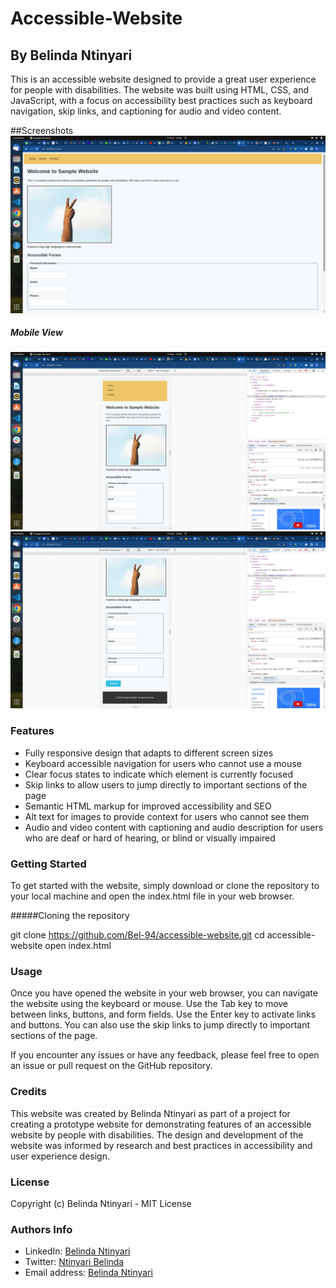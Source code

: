 <h1>Accessible-Website</h1>

<h2>By Belinda Ntinyari</h2>

<p>This is an accessible website designed to provide a great user experience for people with disabilities. The website was built using HTML, CSS, and JavaScript, with a focus on accessibility best practices such as keyboard navigation, skip links, and captioning for audio and video content. </p>

##Screenshots
<img src="img/Screenshot from 2023-03-17 14-06-29.png" alt="" />

<h5>Mobile View</h5>
<img src="img/Screenshot from 2023-03-17 14-08-42.png" alt="" />

<img src="img/Screenshot from 2023-03-17 14-08-52.png" alt="" />

<h3>Features</h3>
<ul>
    <li>Fully responsive design that adapts to different screen sizes</li>
    <li>Keyboard accessible navigation for users who cannot use a mouse</li>
    <li>Clear focus states to indicate which element is currently focused</li>
    <li>Skip links to allow users to jump directly to important sections of the page</li>
    <li>Semantic HTML markup for improved accessibility and SEO</li>
    <li>Alt text for images to provide context for users who cannot see them</li>
    <li>Audio and video content with captioning and audio description for users who are deaf or hard of hearing, or blind or visually impaired</li>
</ul>

<h3>Getting Started</h3>
<p>To get started with the website, simply download or clone the repository to your local machine and open the index.html file in your web browser.</p>

#####Cloning the repository

git clone https://github.com/Bel-94/accessible-website.git
cd accessible-website
open index.html

<h3>Usage</h3>
<p>Once you have opened the website in your web browser, you can navigate the website using the keyboard or mouse. Use the Tab key to move between links, buttons, and form fields. Use the Enter key to activate links and buttons. You can also use the skip links to jump directly to important sections of the page.

If you encounter any issues or have any feedback, please feel free to open an issue or pull request on the GitHub repository.</p>

<h3>Credits</h3>
<p>This website was created by Belinda Ntinyari as part of a project for creating a prototype website for demonstrating features of an accessible website by people with disabilities. The design and development of the website was informed by research and best practices in accessibility and user experience design.</p>

<h3>License</h3>
<p>Copyright (c) Belinda Ntinyari - MIT License</p>

<h3>Authors Info</h3>
<ul>
    <li>LinkedIn: <a href="https://www.linkedin.com/in/belinda-ntinyari-3843a81b5/">Belinda Ntinyari</a></li>
    <li>Twitter: <a href="https://twitter.com/NtinyariBelinda">Ntinyari Belinda</a></li>
    <li>Email address: <a href="ntinyaribelinda@gmail.com">Belinda Ntinyari</a></li>
</ul>
